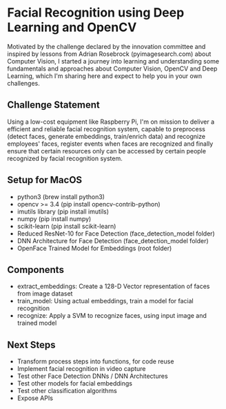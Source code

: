 # Facial Recognition using Deep Learning and OpenCV

Motivated by the challenge declared by the innovation committee and inspired by lessons from Adrian Rosebrock (pyimagesearch.com) about Computer Vision, I started a journey into learning and understanding some fundamentals and approaches about Computer Vision, OpenCV and Deep Learning, which I'm sharing here and expect to help you in your own challenges.

## Challenge Statement

Using a low-cost equipment like Raspberry Pi, I'm on mission to deliver a efficient and reliable facial recognition system, capable to preprocess (detect faces, generate embeddings, train/enrich data) and recognize employees' faces, register events when faces are recognized and finally ensure that certain  resources only can be accessed by certain people recognized by facial recognition system.

## Setup for MacOS

- python3 (brew install python3)
- opencv >= 3.4 (pip install opencv-contrib-python)
- imutils library (pip install imutils)
- numpy (pip install numpy)
- scikit-learn (pip install scikit-learn)
- Reduced ResNet-10 for Face Detection (face_detection_model folder)
- DNN Architecture for Face Detection (face_detection_model folder)
- OpenFace Trained Model for Embeddings (root folder)

## Components
- extract_embeddings: Create a 128-D Vector representation of faces from image dataset
- train_model: Using actual embeddings, train a model for facial recognition
- recognize: Apply a SVM to recognize faces, using input image and trained model 

## Next Steps
- Transform process steps into functions, for code reuse
- Implement facial recognition in video capture
- Test other Face Detection DNNs / DNN Architectures
- Test other models for facial embeddings
- Test other classification algorithms
- Expose APIs